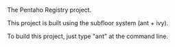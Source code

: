The Pentaho Registry project.

This project is built using the subfloor system (ant + ivy). 

To build this project, just type "ant" at the command line.
